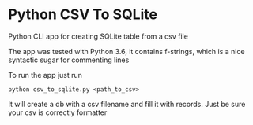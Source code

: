# Python CSV To SQLite
Python CLI app for creating SQLite table from a csv file

The app was tested with Python 3.6, it contains f-strings, which is a nice syntactic sugar for commenting lines

To run the app just run
```
python csv_to_sqlite.py <path_to_csv>
```

It will create a db with a csv filename and fill it with records.
Just be sure your csv is correctly formatter
